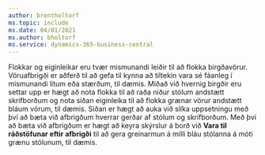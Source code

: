 ```yaml
---
author: brentholtorf
ms.topic: include
ms.date: 04/01/2021
ms.author: bholtorf
ms.service: dynamics-365-business-central
---
```

Flokkar og eiginleikar eru tvær mismunandi leiðir til að flokka birgðavörur. Vöruafbrigði er aðferð til að gefa til kynna að tiltekin vara sé fáanleg í mismunandi litum eða stærðum, til dæmis. Miðað við hvernig birgðir eru settar upp er hægt að nota flokka til að raða niður stólum andstætt skrifborðum og nota síðan eiginleika til að flokka grænar vörur andstætt bláum vörum, til dæmis. Síðan er hægt að auka við slíka uppsetningu með því að bæta við afbrigðum hverrar gerðar af stólum og skrifborðum. Með því að bæta við afbrigðum er hægt að keyra skýrslur á borð við **Vara til ráðstöfunar eftir afbrigði** til að gera greinarmun á milli bláu stólanna á móti grænu stólunum, til dæmis.
